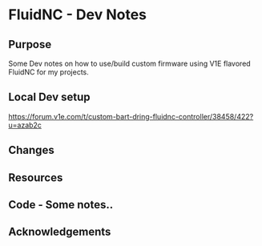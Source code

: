 # FluidNC - Dev Notes

## Purpose
Some Dev notes on how to use/build custom firmware using V1E flavored FluidNC for my projects.


## Local Dev setup
https://forum.v1e.com/t/custom-bart-dring-fluidnc-controller/38458/422?u=azab2c

## Changes

## Resources

## Code - Some notes..


## Acknowledgements